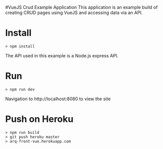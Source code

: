 #VueJS Crud Example Application
This application is an example build of creating CRUD pages using VueJS and accessing data via an API.

# Install
    > npm install

The API used in this example is a Node.js express API.

# Run
    > npm run dev

Navigation to http://localhost:8080 to view the site

# Push on Heroku

    > npm run build
    > git push heroku master
    > arq-front-vue.herokuapp.com
